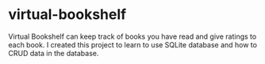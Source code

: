 # virtual-bookshelf
Virtual Bookshelf can  keep track of books you have read and give ratings to each book. I created this project to learn to use SQLite database and how to CRUD data in the database.
